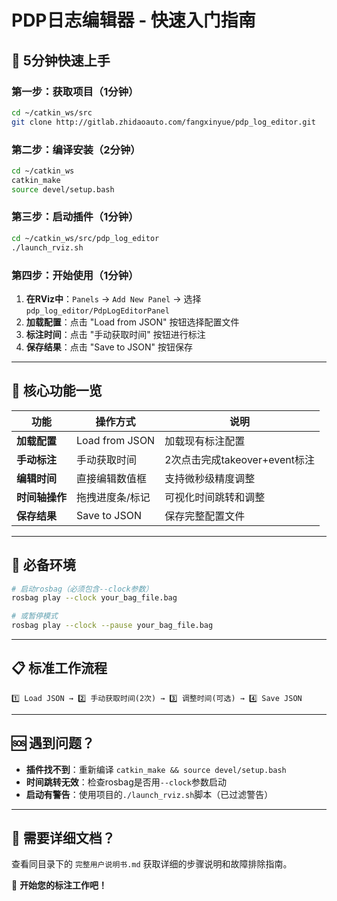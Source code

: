 # PDP日志编辑器 - 快速入门指南

## 🚀 5分钟快速上手

### 第一步：获取项目（1分钟）
```bash
cd ~/catkin_ws/src
git clone http://gitlab.zhidaoauto.com/fangxinyue/pdp_log_editor.git
```

### 第二步：编译安装（2分钟）
```bash
cd ~/catkin_ws
catkin_make
source devel/setup.bash
```

### 第三步：启动插件（1分钟）
```bash
cd ~/catkin_ws/src/pdp_log_editor
./launch_rviz.sh
```

### 第四步：开始使用（1分钟）
1. **在RViz中**：`Panels` → `Add New Panel` → 选择 `pdp_log_editor/PdpLogEditorPanel`
2. **加载配置**：点击 "Load from JSON" 按钮选择配置文件
3. **标注时间**：点击 "手动获取时间" 按钮进行标注
4. **保存结果**：点击 "Save to JSON" 按钮保存

---

## 🎯 核心功能一览

| 功能 | 操作方式 | 说明 |
|------|----------|------|
| **加载配置** | Load from JSON | 加载现有标注配置 |
| **手动标注** | 手动获取时间 | 2次点击完成takeover+event标注 |
| **编辑时间** | 直接编辑数值框 | 支持微秒级精度调整 |
| **时间轴操作** | 拖拽进度条/标记 | 可视化时间跳转和调整 |
| **保存结果** | Save to JSON | 保存完整配置文件 |

---

## 🔧 必备环境

```bash
# 启动rosbag（必须包含--clock参数）
rosbag play --clock your_bag_file.bag

# 或暂停模式
rosbag play --clock --pause your_bag_file.bag
```

---

## 📋 标准工作流程

```
1️⃣ Load JSON → 2️⃣ 手动获取时间(2次) → 3️⃣ 调整时间(可选) → 4️⃣ Save JSON
```

---

## 🆘 遇到问题？

- **插件找不到**：重新编译 `catkin_make && source devel/setup.bash`
- **时间跳转无效**：检查rosbag是否用`--clock`参数启动
- **启动有警告**：使用项目的`./launch_rviz.sh`脚本（已过滤警告）

---

## 📖 需要详细文档？

查看同目录下的 `完整用户说明书.md` 获取详细的步骤说明和故障排除指南。

🎉 **开始您的标注工作吧！**
